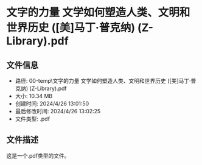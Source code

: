 ﻿# 文字的力量 文学如何塑造人类、文明和世界历史 ([美]马丁·普克纳) (Z-Library).pdf

## 文件信息
- 路径: 00-temp\文字的力量 文学如何塑造人类、文明和世界历史 ([美]马丁·普克纳) (Z-Library).pdf
- 大小: 10.34 MB
- 创建时间: 2024/4/26 13:01:50
- 最后修改时间: 2024/4/26 13:02:25
- 文件类型: .pdf

## 文件描述
这是一个.pdf类型的文件。

